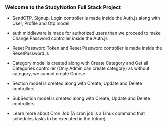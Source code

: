 ### Welcome to the StudyNotion Full Stack Project

- SendOTP, Signup, Login controller is made inside the Auth.js along with User, Profile and Otp model

- auth middleware is made for authorized users then we proceed to make Change Password controller inside the Auth.js

- Reset Password Token and Reset Password controller is made inside the ResetPassword.js

- Category model is created along with Create Category and Get all Categories controller (Only Admin can create category) as without category, we cannot create Course

- Section model is created along with Create, Update and Delete controllers

- SubSection model is created along with Create, Update and Delete controllers

- Learn more about Cron Job [A cron job is a Linux command that schedules tasks to be executed in the future]

